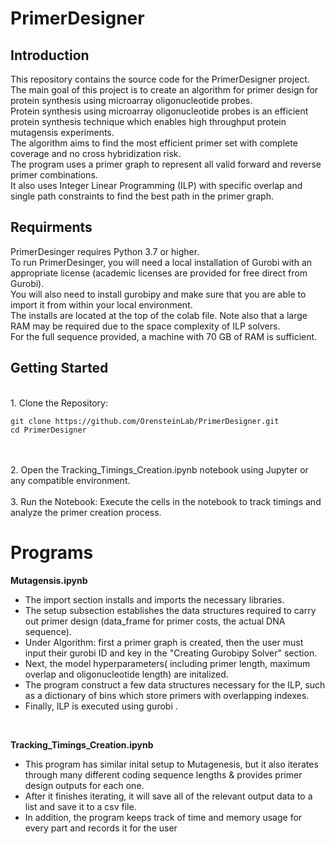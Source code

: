 
# PrimerDesigner

## Introduction
 
This repository contains the source code for the PrimerDesigner project. <br>
The main goal of this project is to create an algorithm for primer design for protein synthesis using microarray oligonucleotide probes. <br>
Protein synthesis using microarray oligonucleotide probes is an efficient protein synthesis technique which enables high throughput protein mutagensis experiments.<br>
The algorithm aims to find the most efficient primer set with complete coverage and no cross hybridization risk.<br>
The program uses a primer graph to represent all valid forward and reverse primer combinations.<br>
It also uses Integer Linear Programming (ILP) with specific  overlap and single path constraints to find the best path in the primer graph.<br>


## Requirments

PrimerDesinger requires Python 3.7 or higher.<br>
To run PrimerDesinger, you will need a local installation of Gurobi with an appropriate license (academic licenses are provided for free direct from Gurobi).<br>
You will also need to install gurobipy and make sure that you are able to import it from within your local environment.<br>
The installs are located at the top of the colab file. Note also that a large RAM may be required due to the space complexity of ILP solvers. <br>
For the full sequence provided, a machine with 70 GB of RAM is sufficient. <br>

## Getting Started
<br>
1. Clone the Repository:

   ```
   git clone https://github.com/OrensteinLab/PrimerDesigner.git
   cd PrimerDesigner
   ```
<br>
<br>
2. Open the Tracking_Timings_Creation.ipynb notebook using Jupyter or any compatible environment.
<br>
<br>
3. Run the Notebook:
   Execute the cells in the notebook to track timings and analyze the primer creation process.



# Programs

**Mutagensis.ipynb**
<br>
* The import section installs and imports the necessary libraries. <br>
* The setup subsection establishes the data structures required to carry out primer design (data_frame for primer costs, the actual DNA sequence).  <br>
* Under Algorithm: first a primer graph is created, then the user must input their gurobi ID and key in the "Creating Gurobipy Solver" section. <br>
* Next, the model hyperparameters( including primer length, maximum overlap and oligonucleotide length) are initalized.  <br>
* The program construct a few data structures necessary for the ILP, such as a dictionary of bins which store primers with overlapping indexes.<br>
* Finally, ILP is executed using gurobi . 
<br>

**Tracking_Timings_Creation.ipynb**
<br>
* This program has similar inital setup to Mutagenesis, but it also iterates through many different coding sequence lengths & provides primer design outputs for each one.
* After it finishes iterating, it will save all of the relevant output data to a list and save it to a csv file.
* In addition, the program keeps track of time and memory usage for every part and records it for the user


